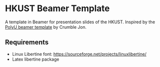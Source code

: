 # HKUST Beamer Template
A template in Beamer for presentation slides of the HKUST. Inspired by the [PolyU beamer template](https://github.com/wurahara/PolyU-Beamer-Slides) by Crumble Jon.

## Requirements
- Linux Libertine font: https://sourceforge.net/projects/linuxlibertine/
- Latex libertine package
